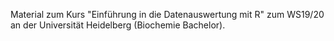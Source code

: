 Material zum Kurs "Einführung in die Datenauswertung mit R" zum WS19/20 an der Universität Heidelberg (Biochemie Bachelor).
